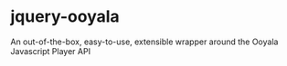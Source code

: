 jquery-ooyala
=============

An out-of-the-box, easy-to-use, extensible wrapper around the Ooyala Javascript Player API
